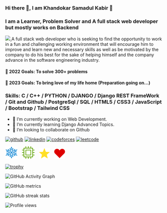 ### Hi there 👋, I am Khandokar Samadul Kabir  👋

### I am a Learner, Problem Solver and A full stack web developer but mostly works on Backend
<a href="https://visitcount.itsvg.in">
  <img src="https://visitcount.itsvg.in/api?id=skkhandokar&label=Profile%20Views&color=3&icon=0&pretty=false" />
</a>
A full stack web developer who is seeking to find the opportunity to work in a fun and challenging working
environment that will encourage him to improve and learn new and necessary skills as well as be
motivated by the company to do his best for the sake of helping himself and the company advance in the
software engineering industry.

#### 🥅 2022 Goals: To solve 300+ problems  
####  🥅 2023 Goals: To bring love of my life home (Preparation going on...)

### Skills:  C / C++ / PYTHON / DJANGO / Django REST FrameWork / Git and Github / PostgreSql / SQL /  HTML5 / CSS3 / JavaScript / Bootstrap / Tailwind CSS 

- 🔭 I’m currently working on Web Development.
- 🌱 I’m currently learning Django Advanced Topics. 
- 👯 I’m looking to collaborate on Github 


[<img src='https://cdn.jsdelivr.net/npm/simple-icons@3.0.1/icons/github.svg' alt='github' height='40'>](https://github.com/skkhandokar)  [<img src='https://cdn.jsdelivr.net/npm/simple-icons@3.0.1/icons/linkedin.svg' alt='linkedin' height='40'>](https://www.linkedin.com/in/samadul-kabir/)  [<img src='https://cdn.jsdelivr.net/npm/simple-icons@3.0.1/icons/codeforces.svg' alt='codeforces' height='40'>](https://codeforces.com/profile/skkhandokar)  [<img src='https://cdn.jsdelivr.net/npm/simple-icons@3.0.1/icons/leetcode.svg' alt='leetcode' height='40'>](https://leetcode.com/SKKHANDOKAR/)  

<a href='https://archiveprogram.github.com/'><img src='https://raw.githubusercontent.com/acervenky/animated-github-badges/master/assets/acbadge.gif' width='40' height='40'></a> <a href='https://docs.github.com/en/developers'><img src='https://raw.githubusercontent.com/acervenky/animated-github-badges/master/assets/devbadge.gif' width='40' height='40'></a> <a href='https://stars.github.com/'><img src='https://raw.githubusercontent.com/acervenky/animated-github-badges/master/assets/starbadge.gif' width='35' height='35'></a> <a href='https://docs.github.com/en/github/supporting-the-open-source-community-with-github-sponsors'><img src='https://raw.githubusercontent.com/acervenky/animated-github-badges/master/assets/sponsorbadge.gif' width='35' height='35'></a> 

[![trophy](https://github-profile-trophy.vercel.app/?username=skkhandokar)](https://github.com/ryo-ma/github-profile-trophy) 

![GitHub Activity Graph](https://activity-graph.herokuapp.com/graph?username=skkhandokar)  



![GitHub metrics](https://metrics.lecoq.io/skkhandokar)  

![GitHub streak stats](https://streak-stats.demolab.com/?user=skkhandokar)  

![Profile views](https://gpvc.arturio.dev/skkhandokar)  
